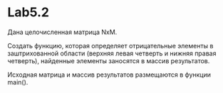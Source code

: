# Lab5.2

Дана целочисленная матрица NxM. 

Создать функцию, которая определяет отрицательные элементы в заштрихованной области (верхняя левая четверть и нижняя правая четверть), найденные элементы заносятся в массив результатов. 

Исходная матрица и массив результатов размещаются в функции main().
